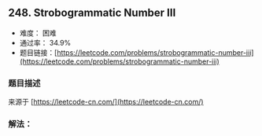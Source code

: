 ## 248. Strobogrammatic Number III

- 难度： 困难
- 通过率： 34.9%
- 题目链接：[https://leetcode.com/problems/strobogrammatic-number-iii](https://leetcode.com/problems/strobogrammatic-number-iii)


### 题目描述

来源于 [https://leetcode-cn.com/](https://leetcode-cn.com/)



### 解法：